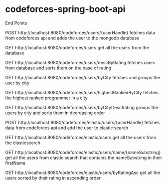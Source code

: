 # codeforces-spring-boot-api

End Points

POST http://localhost:8080/codeforces/users/{userHandle}
fetches data from codeforces api and adds the user to the mongodb database

GET http://localhost:8080/codeforces/users
get all the users from the database

GET http://localhost:8080/codeforces/users/descByRating
fetches users from database and sorts them on the base of rating

GET http://localhost:8080/codeforces/users/byCity
fetches and groups the user by city

GET http://localhost:8080/codeforces/users/highestRankedByCity
fetches the highest ranked programmer in a city

GET http://localhost:8080/codeforces/users/byCityDescRating
groups the users by city and sorts them in decreasing order

POST http://localhost:8080/codeforces/elastic/users/{userHandle}
fetches data from codeforces api and add the user to elastic search

GET http://localhost:8080/codeforces/elastic/users
get all the users from the elasticsearch

GET http://localhost:8080/codeforces/elastic/users/name/{nameSubstring}
get all the users from elastic search that contains the nameSubstring in their firstName

GET http://localhost:8080/codeforces/elastic/users/byRatingAsc
get all the users sorted by their rating in ascending order

